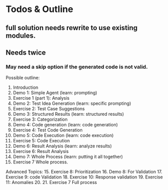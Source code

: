 # Todos & Outline

## full solution needs rewrite to use existing modules.
## Needs twice

### May need a skip option if the generated code is not valid.

Possible outline:
1. Introduction
2. Demo 1: Simple Agent (learn: prompting)
3. Exercise 1 (part 1): Analysis
4. Demo 2: Test Idea Generation (learn: specific prompting)
5. Exercise 2: Test Case Suggestions
6. Demo 3: Structured Results (learn: structured results)
7. Exercise 3: Categorization
8. Demo 4: Code generation (learn: code generation)
9. Exercise 4: Test Code Generation
10. Demo 5: Code Execution (learn: code execution)
11. Exercise 5: Code Execution
12. Demo 6: Result Analysis (learn: analyze results)
12. Exercise 6: Result Analysis
13. Demo 7: Whole Process (learn: putting it all together)
14. Exercise 7 Whole process. 

Advanced Topics:
15. Exercise 8: Prioritization
16. Demo 8: For Validation
17. Exercise 9: code Validation
18. Exercise 10: Response validation 
19. Exercise 11: Anomalies
20. 
21. Exercise 7 Full process